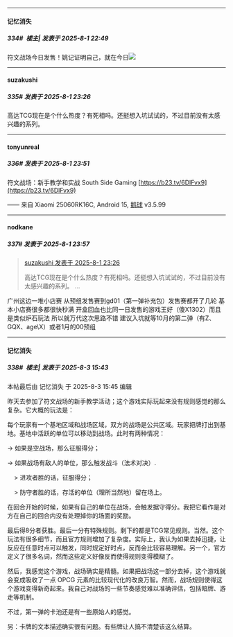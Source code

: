 ﻿
*****

####  记忆消失  
##### 334#         楼主| 发表于 2025-8-1 22:49

符文战场今日发售！姚记证明自己，就在今日<img src="https://static.stage1st.com/image/smiley/face2017/266.gif" referrerpolicy="no-referrer">


*****

####  suzakushi  
##### 335#       发表于 2025-8-1 23:26

高达TCG现在是个什么热度？有死相吗。还挺想入坑试试的，不过目前没有太感兴趣的系列。


*****

####  tonyunreal  
##### 336#       发表于 2025-8-1 23:51

符文战场：新手教学和实战 South Side Gaming
[https://b23.tv/6DlFvx9](https://b23.tv/6DlFvx9)

—— 来自 Xiaomi 25060RK16C, Android 15, [鹅球](https://www.pgyer.com/GcUxKd4w) v3.5.99


*****

####  nodkane  
##### 337#       发表于 2025-8-1 23:57

<blockquote><a href="httphttps://stage1st.com/2b/forum.php?mod=redirect&amp;goto=findpost&amp;pid=68199295&amp;ptid=2175566" target="_blank">suzakushi 发表于 2025-8-1 23:26</a>

高达TCG现在是个什么热度？有死相吗。还挺想入坑试试的，不过目前没有太感兴趣的系列。 ...</blockquote>
广州这边一堆小店赛 从预组发售赛到gd01（第一弹补充包）发售赛都开了几轮 基本小店赛很多都很快秒满 开盒回血也比同一日发售的游戏王好（傻X1302）而且是类似炉石玩法 所以就万代这次思路不错 建议入坑就等10月的第二弹（有Z、GQX、age\X）或者1月的00预组


*****

####  记忆消失  
##### 338#         楼主| 发表于 2025-8-3 15:43

 本帖最后由 记忆消失 于 2025-8-3 15:45 编辑 

昨天去参加了符文战场的新手教学活动；这个游戏实际玩起来没有规则感觉的那么复杂。它大概的玩法是：

每个玩家有一个基地区域和战场区域，双方的战场是公共区域。玩家把牌打出到基地。基地中活跃的单位可以移动到战场。此时有两种情况：

-&gt; 如果是空战场，那么征服得分；

-&gt; 如果战场有敌人的单位，那么触发战斗（法术对决）. 

    &gt; 进攻者胜的话，征服得分；

    &gt; 防守者胜的话，存活的单位（理所当然地）留在场上。

在回合开始的时候，如果有自己的单位在战场，会触发据守得分。我把它看作是对方在自己的回合内没有处理掉你的场面的奖励。

最后得8分者获胜。最后一分有特殊规则。剩下的都是TCG常见规则。当然。这个玩法有很多细节，而且官方规则增加了复杂度。实际上，我认为如果去掉迅捷，让反应在任意时点可以触发，同时规定好时点，反而会比较容易理解。另一个，官方定义了很多名词，然而这些定义好像反而使得规则变得模糊了。

然后，我感觉这个游戏，战场确实是精髓。如果把战场这一部分去掉，这个游戏就会变成吸收了一点 OPCG 元素的比较现代化的改良万智。然而，战场规则使得这个游戏变得新奇起来。我自己对战场的一些节奏感觉难以准确评估，包括暗牌、游走等机制。

不过，第一弹的卡池还是有一些原始人的感觉。

另：卡牌的文本描述确实很有问题。有些牌让人搞不清楚该这么结算。

